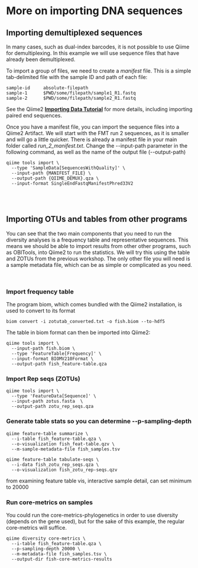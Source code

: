 # More on importing DNA sequences

## Importing demultiplexed sequences

In many cases, such as dual-index barcodes, it is not possible to use Qiime for demultiplexing. In this example we will use sequence files that have already been demultiplexed.

To import a group of files, we need to create a *manifest* file. This is a simple tab-delimited file with the sample ID and path of each file:

```
sample-id     absolute-filepath
sample-1      $PWD/some/filepath/sample1_R1.fastq
sample-2      $PWD/some/filepath/sample2_R1.fastq
```

See the Qiime2 [**Importing Data Tutorial**](https://docs.qiime2.org/2019.7/tutorials/importing/) for more details, including importing paired end sequences. 

Once you have a manifest file, you can import the sequence files into a Qiime2 Artifact. We will start with the FMT run 2 sequences, as it is smaller and will go a little quicker. There is already a manifest file in your main folder called *run_2_manifest.txt*. Change the --input-path parameter in the following command, as well as the name of the output file (--output-path)

```
qiime tools import \
  --type 'SampleData[SequencesWithQuality]' \
  --input-path {MANIFEST_FILE} \
  --output-path {QIIME_DEMUX}.qza \
  --input-format SingleEndFastqManifestPhred33V2
```

<br><br>

## Importing OTUs and tables from other programs

You can see that the two main components that you need to run the diversity analyses is a frequency table and representative sequences. This means we should be able to import results from other other programs, such as OBITools, into Qiime2 to run the statistics. We will try this using the table and ZOTUs from the previous workshop. The only other file you will need is a sample metadata file, which can be as simple or complicated as you need.

<br>

### Import frequency table

The program biom, which comes bundled with the Qiime2 installation, is used to convert to its format

```
biom convert -i zotutab_converted.txt -o fish.biom --to-hdf5
```

The table in biom format can then be imported into Qiime2:

```
qiime tools import \
  --input-path fish.biom \
  --type 'FeatureTable[Frequency]' \
  --input-format BIOMV210Format \
  --output-path fish_feature-table.qza
```

### Import Rep seqs (ZOTUs)

```
qiime tools import \
  --type 'FeatureData[Sequence]' \
  --input-path zotus.fasta  \
  --output-path zotu_rep_seqs.qza
```

### Generate table stats so you can determine --p-sampling-depth

```
qiime feature-table summarize \
  --i-table fish_feature-table.qza \
  --o-visualization fish_feat-table.qzv \
  --m-sample-metadata-file fish_samples.tsv

qiime feature-table tabulate-seqs \
  --i-data fish_zotu_rep_seqs.qza \
  --o-visualization fish_zotu_rep-seqs.qzv
```

from examining feature table vis, interactive sample detail, can set minimum to 20000

### Run core-metrics on samples

You could run the core-metrics-phylogenetics in order to use diversity (depends on the gene used), but for the sake of this example, the regular core-metrics will suffice.

```
qiime diversity core-metrics \
  --i-table fish_feature-table.qza \
  --p-sampling-depth 20000 \
  --m-metadata-file fish_samples.tsv \
  --output-dir fish-core-metrics-results
```

